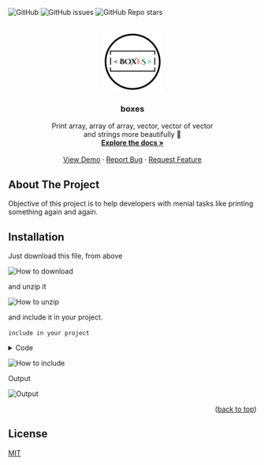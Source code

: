 ![GitHub](https://img.shields.io/github/license/GV211432/boxes) ![GitHub issues](https://img.shields.io/github/issues-raw/GV211432/boxes) ![GitHub Repo stars](https://img.shields.io/github/stars/GV211432/boxes?style=social)

<!-- PROJECT LOGO -->
<br />
<div align="center">
  <a href="https://github.com/othneildrew/Best-README-Template">
    <img src="docs/logo/box-circle.png" alt="Logo" width="120" height="120" >
  </a>
  
  <h3 align="center"><b>boxes</b></h3>

  <p align="center">
    Print array, array of array, vector, vector of vector <br> and strings more beautifully 👰
    <br />
    <a href="#"><strong>Explore the docs »</strong></a>
    <br />
    <br />
    <a href="https://github.com/othneildrew/Best-README-Template">View Demo</a>
    ·
    <a href="https://github.com/gv211432/boxes/issues">Report Bug</a>
    ·
    <a href="https://github.com/gv211432/boxes/issues">Request Feature</a>
  </p>
</div>

<!-- ABOUT THE PROJECT -->

## About The Project

Objective of this project is to help developers with menial tasks like printing something again and again.

## Installation

Just download this file, from above

![How to download](https://github.com/gv211432/boxes/docs/img/download1.png)

and unzip it

![How to unzip](https://github.com/gv211432/boxes/docs/img/download1.png)

and include it in your project.

`include in your project`

<details>
  <summary>Code</summary>
  <p>

```c++
#include <bits/stdc++.h>
#include "../boxes-main/utilities.h"
using namespace std;

int main()
{
    vector<int> v = {1, 2, 3, 4, 5};
    leetcode::Box.Box_2(v);
    return 0;
}
```

Output

```js
┏━━━━━┳━━━━━┳━━━━━┳━━━━━┳━━━━━┓
┃  1  ┃  2  ┃  3  ┃  4  ┃  5  ┃
┗━━━━━┻━━━━━┻━━━━━┻━━━━━┻━━━━━┛
```

  </p>
</details>

![How to include](https://github.com/gv211432/boxes/docs/img/install1.png)

Output

![Output](https://github.com/gv211432/boxes/docs/img/install1_output.png)

<p align="right">(<a href="#top">back to top</a>)</p>

## License

[MIT](https://github.com/gv211432/boxes/blob/main/LICENSE)
